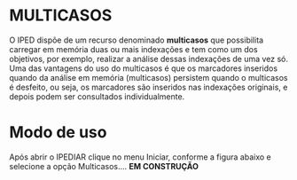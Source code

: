 # MULTICASOS

O IPED dispõe de um recurso denominado **multicasos** que possibilita carregar em memória duas ou mais indexações e tem como um dos objetivos, por exemplo, realizar a análise dessas indexações de uma vez só.
Uma das vantagens do uso do multicasos é que os marcadores inseridos quando da análise em memória (multicasos) persistem quando o multicasos é desfeito, ou seja, os marcadores são inseridos nas indexações originais, e 
depois podem ser consultados individualmente.

# Modo de uso

Após abrir o IPEDIAR clique no menu Iniciar, conforme a figura abaixo e selecione a opção Multicasos.... **EM CONSTRUÇÃO**



